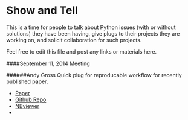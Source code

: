 Show and Tell
==========

This is a time for people to talk about Python issues (with or without solutions) they have been having, give plugs to their projects they are working on, and solicit collaboration for such projects. 

Feel free to edit this file and post any links or materials here. 

####September 11, 2014 Meeting 

######Andy Gross 
Quick plug for reproducable workflow for recently published paper.  
* [Paper](http://www.nature.com/ng/journal/v46/n9/full/ng.3051.html) 
* [Github Repo](https://github.com/theandygross/TCGA)
* [NBviewer](http://nbviewer.ipython.org/github/theandygross/TCGA/blob/master/Analysis_Notebooks/Index.ipynb)
* 
